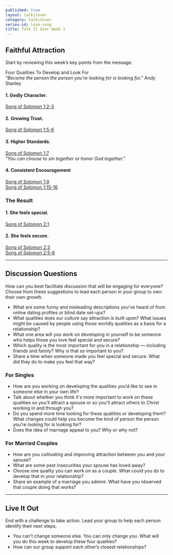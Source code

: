 ```yaml
---
published: true
layout: talkitover
category: talkitover
series-id: love-song
title: Talk It Over Week 1
---
```


## Faithful Attraction
<p class="lead">Start by reviewing this week’s key points from the message.</p>

Four Qualities To Develop and Look For  
_"Become the person the person you're looking for is looking for."_ Andy Stanley

#### 1. Godly **Character**.

[Song of Solomon 1:2-3](https://www.bible.com/bible/111/sng.1.2-3.niv)

#### 2. Growing **Trust**.

[Song of Solomon 1:5-6](https://www.bible.com/bible/111/sng.1.5-6.niv)

#### 3. Higher **Standards**.

[Song of Solomon 1:7](https://www.bible.com/bible/111/sng.1.7.niv)  
_"You can choose to sin together or honor God together."_

#### 4. Consistent **Encouragement**

[Song of Solomon 1:9](https://www.bible.com/bible/111/sng.1.9.niv)  
[Song of Solomon 1:15-16](https://www.bible.com/bible/111/sng.1.15-16.niv)


### The Result

#### 1. She feels **special**.

[Song of Solomon 2:1](https://www.bible.com/bible/111/sng.2.1.niv)

#### 2. She feels **secure**.

[Song of Solomon 2:3](https://www.bible.com/bible/111/sng.2.3.niv)  
[Song of Solomon 2:5-6](https://www.bible.com/bible/111/sng.2.5-6.niv)

* * *

## Discussion Questions
<p class="lead">How can you best facilitate discussion that will be engaging for everyone? Choose from these suggestions to lead each person in your group to own their own growth.</p>

* What are some funny and misleading descriptions you’ve heard of from online dating profiles or blind date set-ups?
* What qualities does our culture say attraction is built upon? What issues might be caused by people using those worldly qualities as a basis for a relationship?
* What one area will you work on developing in yourself to be someone who helps those you love feel special and secure?
* Which quality is the most important for you in a relationship — including friends and family? Why is that so important to you?
* Share a time when someone made you feel special and secure. What did they do to make you feel that way?

### For Singles

* How are you working on developing the qualities you’d like to see in someone else in your own life?
* Talk about whether you think it's more important to work on these qualities so you'll attract a spouse or so you'll attract others to Christ working in and through you?
* Do you spend more time looking for these qualities or developing them? What changes could help you become the kind of person the person you’re looking for is looking for?
* Does the idea of marriage appeal to you? Why or why not?

### For Married Couples

* How are you cultivating and improving attraction between you and your spouse?
* What are some past insecurities your spouse has loved away?
* Choose one quality you can work on as a couple. What could you do to develop that in your relationship?
* Share an example of a marriage you admire. What have you observed that couple doing that works?

* * *

## Live It Out
<p class="lead">End with a challenge to take action. Lead your group to help each person identify their next steps.</p>

* You can’t change someone else. You can only change you. What will you do this week to develop these four qualities?
* How can our group support each other’s closest relationships?
